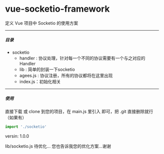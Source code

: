 # vue-socketio-framework
定义 Vue 项目中 Socketio 的使用方案

---

##### 目录

- socketio
  - handler :  协议处理，针对每一个不同的协议需要有一个与之对应的Handler
  - lib : 简单的封装一下socketio
  - agees.js :  协议注册，所有的协议都将在这里出现
  - index.js：初始化相关

---

##### 使用

直接下载 或 clone 到您的项目，在 main.js 里引入 即可，把 .git 直接删除就行（如果有）

```js
import './socketio'
```



versin: 1.0.0 

lib/socketio.js 待优化... 您也告诉我您的优化方案...谢谢

